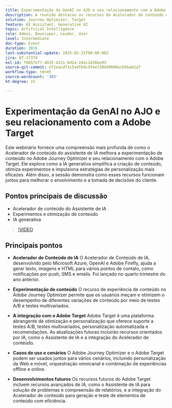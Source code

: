 ```yaml
---
title: Experimentação da GenAI no AJO e seu relacionamento com a Adobe Target
description: A reunião destacou os recursos do Acelerador de conteúdo de IA para geração de texto, imagens e HTML, experimentação de conteúdo por meio do Adobe Journey Optimizer, integração com o Adobe Target para otimização e personalização, vários casos de uso para ferramentas combinadas e desenvolvimentos futuros, incluindo recursos aprimorados de IA.
solution: Journey Optimizer, Target
feature: AI Assistant, Generative AI
topic: Artificial Intelligence
role: Admin, Developer, Leader, User
level: Intermediate
doc-type: Event
duration: 2016
last-substantial-update: 2025-02-21T00:00:00Z
jira: KT-17374
exl-id: f085fe77-4025-4121-bd2a-24ec1436be93
source-git-commit: ef1eacd73c5a4fb9cdfee730d40606ec65bab2a7
workflow-type: tm+mt
source-wordcount: '303'
ht-degree: 1%

---
```


# Experimentação da GenAI no AJO e seu relacionamento com a Adobe Target

Este webinário fornece uma compreensão mais profunda de como o Acelerador de conteúdo do assistente de IA melhora a experimentação de conteúdo no Adobe Journey Optimizer e seu relacionamento com o Adobe Target. Ele explora como a IA generativa simplifica a criação de conteúdo, otimiza experimentos e impulsiona estratégias de personalização mais eficazes. Além disso, a sessão demonstra como esses recursos funcionam juntos para melhorar o envolvimento e a tomada de decisões do cliente.

## Pontos principais de discussão

* Acelerador de conteúdo do Assistente de IA
* Experimentos e otimização de conteúdo
* IA generativa

>[!VIDEO](https://video.tv.adobe.com/v/3444453/?learn=on&enablevpops)

## Principais pontos

* **Acelerador de Conteúdo de IA** O Acelerador de Conteúdo de IA, desenvolvido pelo Microsoft Azure, OpenAI e Adobe Firefly, ajuda a gerar texto, imagens e HTML para vários pontos de contato, como notificações por push, SMS e emails. Foi lançado no quarto trimestre do ano anterior.

* **Experimentação de conteúdo** O recurso de experiência de conteúdo no Adobe Journey Optimizer permite que os usuários meçam e otimizem o desempenho de diferentes variações de conteúdo por meio de testes A/B e testes multivariados.

* **A integração com o Adobe Target** Adobe Target é uma plataforma abrangente de otimização e personalização que oferece suporte a testes A/B, testes multivariados, personalização automatizada e recomendações. As atualizações futuras incluirão recursos orientados por IA, como o Assistente de IA e a integração do Acelerador de conteúdo.

* **Casos de uso e cenários** O Adobe Journey Optimizer e o Adobe Target podem ser usados juntos para vários cenários, incluindo personalização da Web e móvel, orquestração omnicanal e combinação de experiências offline e online.

* **Desenvolvimentos futuros** Os recursos futuros do Adobe Target incluem recursos avançados de IA, como o Assistente de IA para solução de problemas e compreensão de relatórios, e a integração do Acelerador de conteúdo para geração e teste de elementos de conteúdo com eficiência.
